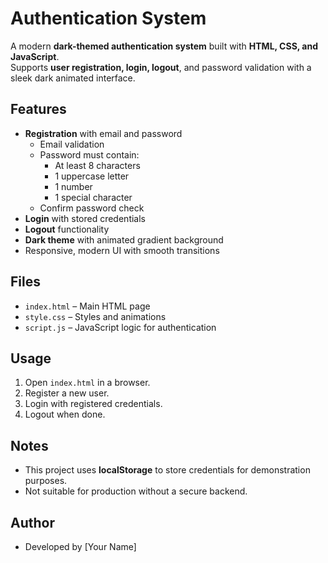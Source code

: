 # Authentication System

A modern **dark-themed authentication system** built with **HTML, CSS, and JavaScript**.  
Supports **user registration, login, logout**, and password validation with a sleek dark animated interface.

## Features
- **Registration** with email and password
  - Email validation
  - Password must contain:
    - At least 8 characters
    - 1 uppercase letter
    - 1 number
    - 1 special character
  - Confirm password check
- **Login** with stored credentials
- **Logout** functionality
- **Dark theme** with animated gradient background
- Responsive, modern UI with smooth transitions

## Files
- `index.html` – Main HTML page  
- `style.css` – Styles and animations  
- `script.js` – JavaScript logic for authentication

## Usage
1. Open `index.html` in a browser.  
2. Register a new user.  
3. Login with registered credentials.  
4. Logout when done.

## Notes
- This project uses **localStorage** to store credentials for demonstration purposes.  
- Not suitable for production without a secure backend.  

## Author
- Developed by [Your Name]
